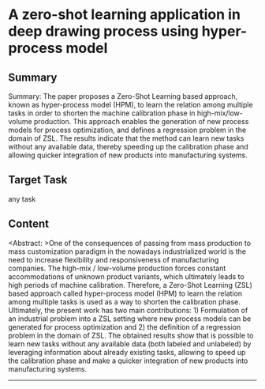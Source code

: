 # A zero-shot learning application in deep drawing process using hyper-process model

## Summary

Summary: The paper proposes a Zero-Shot Learning based approach, known as hyper-process model (HPM), to learn the relation among multiple tasks in order to shorten the machine calibration phase in high-mix/low-volume production. This approach enables the generation of new process models for process optimization, and defines a regression problem in the domain of ZSL. The results indicate that the method can learn new tasks without any available data, thereby speeding up the calibration phase and allowing quicker integration of new products into manufacturing systems.


## Target Task

any task

## Content

<Abstract: >One of the consequences of passing from mass production to mass customization paradigm in the nowadays
industrialized world is the need to increase flexibility and responsiveness of manufacturing companies. The high-mix / low-volume production forces constant accommodations of unknown product variants, which ultimately leads to high periods of machine calibration. Therefore, a Zero-Shot Learning (ZSL) based approach called hyper-process model (HPM) to learn the relation among multiple tasks is used as a way to shorten the calibration phase. Ultimately, the present work has two main contributions: 1) Formulation of an industrial problem into a ZSL setting where new process models can be generated for process optimization and 2) the definition of a regression problem in the domain of ZSL. The obtained results show that is possible to learn new tasks without any available data (both labeled and unlabeled) by leveraging information about already existing tasks, allowing to speed up the calibration phase and make a quicker integration of new products into manufacturing systems.



---

